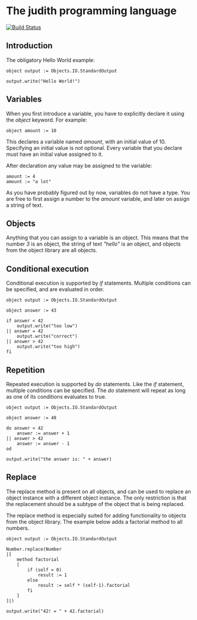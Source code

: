 The judith programming language
===============================

[![Build Status](https://travis-ci.org/markspanbroek/judith.svg)](https://travis-ci.org/markspanbroek/judith)

Introduction
------------

The obligatory Hello World example:

	object output := Objects.IO.StandardOutput
	
	output.write("Hello World!")
	
Variables
---------

When you first introduce a variable, you have to explicitly declare it using the
_object_ keyword. For example:

	object amount := 10
	
This declares a variable named _amount_, with an initial value of 10. Specifying an
initial value is not optional. Every variable that you declare must have an initial
value assigned to it.

After declaration any value may be assigned to the variable:

	amount := 4
	amount := "a lot"

As you have probably figured out by now, variables do not have a type. You are free
to first assign a number to the _amount_ variable, and later on assign a string of text.

Objects
-------

Anything that you can assign to a variable is an object. 
This means that the number _3_ is an object, the string of text _"hello"_ is an object, and objects from the object library are all objects.

Conditional execution
---------------------

Conditional execution is supported by _if_ statements. Multiple conditions can be specified, and are evaluated in order.

	object output := Objects.IO.StandardOutput
	
	object answer := 43
	
	if answer < 42
		output.write("too low")
	|| answer = 42
		output.write("correct")
	|| answer > 42
		output.write("too high")
	fi
		
Repetition
----------

Repeated execution is supported by _do_ statements. Like the _if_ statement, multiple conditions can be specified. The _do_ statement will repeat as long as one of its conditions evaluates to true.

	object output := Objects.IO.StandardOutput
	
	object answer := 40
	
	do answer < 42
		answer := answer + 1
	|| answer > 42
		answer := answer - 1
	od
	
	output.write("the answer is: " + answer)


Replace
-------

The replace method is present on all objects, and can be used to replace an object instance with a different object instance. The only restriction is that the replacement should be a subtype of the object that is being replaced.

The replace method is especially suited for adding functionality to objects from the object library. The example below adds a factorial method to all numbers.

	object output := Objects.IO.StandardOutput

	Number.replace(Number
	|[
		method factorial
		[
			if (self = 0)
				result := 1
			else
				result := self * (self-1).factorial
			fi
		]
	]|)

	output.write("42! = " + 42.factorial)
